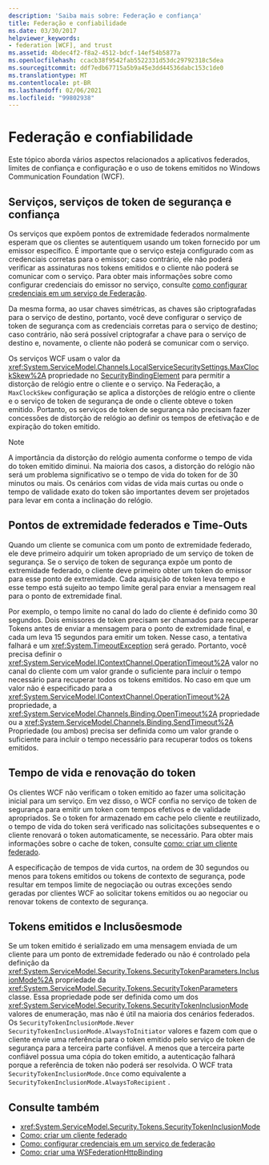 ```yaml
---
description: 'Saiba mais sobre: Federação e confiança'
title: Federação e confiabilidade
ms.date: 03/30/2017
helpviewer_keywords:
- federation [WCF], and trust
ms.assetid: 4bdec4f2-f8a2-4512-bdcf-14ef54b5877a
ms.openlocfilehash: ccacb38f9542fab5522331d53dc29792318c5dea
ms.sourcegitcommit: ddf7edb67715a5b9a45e3dd44536dabc153c1de0
ms.translationtype: MT
ms.contentlocale: pt-BR
ms.lasthandoff: 02/06/2021
ms.locfileid: "99802938"
---
```

# <a name="federation-and-trust"></a>Federação e confiabilidade

Este tópico aborda vários aspectos relacionados a aplicativos federados, limites de confiança e configuração e o uso de tokens emitidos no Windows Communication Foundation (WCF).  
  
## <a name="services-security-token-services-and-trust"></a>Serviços, serviços de token de segurança e confiança  

 Os serviços que expõem pontos de extremidade federados normalmente esperam que os clientes se autentiquem usando um token fornecido por um emissor específico. É importante que o serviço esteja configurado com as credenciais corretas para o emissor; caso contrário, ele não poderá verificar as assinaturas nos tokens emitidos e o cliente não poderá se comunicar com o serviço. Para obter mais informações sobre como configurar credenciais do emissor no serviço, consulte [como configurar credenciais em um serviço de Federação](how-to-configure-credentials-on-a-federation-service.md).  
  
 Da mesma forma, ao usar chaves simétricas, as chaves são criptografadas para o serviço de destino, portanto, você deve configurar o serviço de token de segurança com as credenciais corretas para o serviço de destino; caso contrário, não será possível criptografar a chave para o serviço de destino e, novamente, o cliente não poderá se comunicar com o serviço.  
  
 Os serviços WCF usam o valor da <xref:System.ServiceModel.Channels.LocalServiceSecuritySettings.MaxClockSkew%2A> propriedade no [SecurityBindingElement](../diagnostics/wmi/securitybindingelement.md) para permitir a distorção de relógio entre o cliente e o serviço. Na Federação, a `MaxClockSkew` configuração se aplica a distorções de relógio entre o cliente e o serviço de token de segurança de onde o cliente obteve o token emitido. Portanto, os serviços de token de segurança não precisam fazer concessões de distorção de relógio ao definir os tempos de efetivação e de expiração do token emitido.  
  
> [!NOTE]
> A importância da distorção do relógio aumenta conforme o tempo de vida do token emitido diminui. Na maioria dos casos, a distorção do relógio não será um problema significativo se o tempo de vida do token for de 30 minutos ou mais. Os cenários com vidas de vida mais curtas ou onde o tempo de validade exato do token são importantes devem ser projetados para levar em conta a inclinação do relógio.  
  
## <a name="federated-endpoints-and-time-outs"></a>Pontos de extremidade federados e Time-Outs  

 Quando um cliente se comunica com um ponto de extremidade federado, ele deve primeiro adquirir um token apropriado de um serviço de token de segurança. Se o serviço de token de segurança expõe um ponto de extremidade federado, o cliente deve primeiro obter um token do emissor para esse ponto de extremidade. Cada aquisição de token leva tempo e esse tempo está sujeito ao tempo limite geral para enviar a mensagem real para o ponto de extremidade final.  
  
 Por exemplo, o tempo limite no canal do lado do cliente é definido como 30 segundos. Dois emissores de token precisam ser chamados para recuperar Tokens antes de enviar a mensagem para o ponto de extremidade final, e cada um leva 15 segundos para emitir um token. Nesse caso, a tentativa falhará e um <xref:System.TimeoutException> será gerado. Portanto, você precisa definir o <xref:System.ServiceModel.IContextChannel.OperationTimeout%2A> valor no canal do cliente com um valor grande o suficiente para incluir o tempo necessário para recuperar todos os tokens emitidos. No caso em que um valor não é especificado para a <xref:System.ServiceModel.IContextChannel.OperationTimeout%2A> propriedade, a <xref:System.ServiceModel.Channels.Binding.OpenTimeout%2A> propriedade ou a <xref:System.ServiceModel.Channels.Binding.SendTimeout%2A> Propriedade (ou ambos) precisa ser definida como um valor grande o suficiente para incluir o tempo necessário para recuperar todos os tokens emitidos.  
  
## <a name="token-lifetime-and-renewal"></a>Tempo de vida e renovação do token  

 Os clientes WCF não verificam o token emitido ao fazer uma solicitação inicial para um serviço.  Em vez disso, o WCF confia no serviço de token de segurança para emitir um token com tempos efetivos e de validade apropriados. Se o token for armazenado em cache pelo cliente e reutilizado, o tempo de vida do token será verificado nas solicitações subsequentes e o cliente renovará o token automaticamente, se necessário. Para obter mais informações sobre o cache de token, consulte [como: criar um cliente federado](how-to-create-a-federated-client.md).  
  
 A especificação de tempos de vida curtos, na ordem de 30 segundos ou menos para tokens emitidos ou tokens de contexto de segurança, pode resultar em tempos limite de negociação ou outras exceções sendo geradas por clientes WCF ao solicitar tokens emitidos ou ao negociar ou renovar tokens de contexto de segurança.  
  
## <a name="issued-tokens-and-inclusionmode"></a>Tokens emitidos e Inclusõesmode  

 Se um token emitido é serializado em uma mensagem enviada de um cliente para um ponto de extremidade federado ou não é controlado pela definição da <xref:System.ServiceModel.Security.Tokens.SecurityTokenParameters.InclusionMode%2A> propriedade da <xref:System.ServiceModel.Security.Tokens.SecurityTokenParameters> classe. Essa propriedade pode ser definida como um dos <xref:System.ServiceModel.Security.Tokens.SecurityTokenInclusionMode> valores de enumeração, mas não é útil na maioria dos cenários federados. Os `SecurityTokenInclusionMode.Never` `SecurityTokenInclusionMode.AlwaysToInitiator` valores e fazem com que o cliente envie uma referência para o token emitido pelo serviço de token de segurança para a terceira parte confiável. A menos que a terceira parte confiável possua uma cópia do token emitido, a autenticação falhará porque a referência de token não poderá ser resolvida. O WCF trata `SecurityTokenInclusionMode.Once` como equivalente a `SecurityTokenInclusionMode.AlwaysToRecipient` .  
  
## <a name="see-also"></a>Consulte também

- <xref:System.ServiceModel.Security.Tokens.SecurityTokenInclusionMode>
- [Como: criar um cliente federado](how-to-create-a-federated-client.md)
- [Como: configurar credenciais em um serviço de federação](how-to-configure-credentials-on-a-federation-service.md)
- [Como: criar uma WSFederationHttpBinding](how-to-create-a-wsfederationhttpbinding.md)
